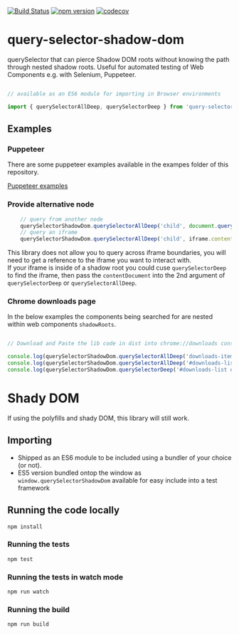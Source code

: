 [![Build Status](https://travis-ci.org/Georgegriff/query-selector-shadow-dom.svg?branch=master)](https://travis-ci.org/Georgegriff/query-selector-shadow-dom)  [![npm version](https://badge.fury.io/js/query-selector-shadow-dom.svg)](https://badge.fury.io/js/query-selector-shadow-dom) [![codecov](https://codecov.io/gh/Georgegriff/query-selector-shadow-dom/branch/master/graph/badge.svg)](https://codecov.io/gh/Georgegriff/query-selector-shadow-dom)
# query-selector-shadow-dom
querySelector that can pierce Shadow DOM roots without knowing the path through nested shadow roots. Useful for automated testing of Web Components e.g. with Selenium, Puppeteer.


```javascript

// available as an ES6 module for importing in Browser environments

import { querySelectorAllDeep, querySelectorDeep } from 'query-selector-shadow-dom';

```

## Examples

### Puppeteer 

There are some puppeteer examples available in the exampes folder of this repository.

[Puppeteer examples](/examples/puppeteer)


### Provide alternative node
```javascript
    // query from another node
    querySelectorShadowDom.querySelectorAllDeep('child', document.querySelector('#startNode'));
    // query an iframe
    querySelectorShadowDom.querySelectorAllDeep('child', iframe.contentDocument);
```

This library does not allow you to query across iframe boundaries, you will need to get a reference to the iframe you want to interact with. </br>
If your iframe is inside of a shadow root you could cuse `querySelectorDeep` to find the iframe, then pass the `contentDocument` into the 2nd argument of `querySelectorDeep` or `querySelectorAllDeep`.


### Chrome downloads page


In the below examples the components being searched for are nested within web components `shadowRoots`.

```javascript

// Download and Paste the lib code in dist into chrome://downloads console to try it out :)

console.log(querySelectorShadowDom.querySelectorAllDeep('downloads-item:nth-child(4) #remove'));
console.log(querySelectorShadowDom.querySelectorAllDeep('#downloads-list .is-active a[href^="https://"]'));
console.log(querySelectorShadowDom.querySelectorDeep('#downloads-list div#title-area + a'));

```


# Shady DOM
If using the polyfills and shady DOM, this library will still work.

## Importing
- Shipped as an ES6 module to be included using a bundler of your choice (or not).
- ES5 version bundled ontop the window as `window.querySelectorShadowDom` available for easy include into a test framework

## Running the code locally
`npm install`
### Running the tests
`npm test`
### Running the tests in watch mode
`npm run watch`

### Running the build
`npm run build`

